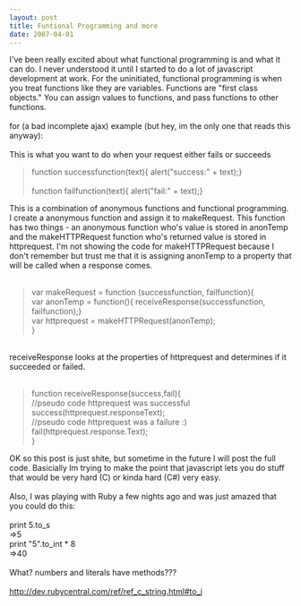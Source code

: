 ```yaml
---
layout: post
title: Funtional Programming and more
date: 2007-04-01
---
```


I've been really excited about what functional programming is and what it can do.  I never understood it until I started to do a lot of javascript development at work.  For the uninitiated, functional programming is when you treat functions like they are variables.  Functions are "first class objects."  You can assign values to functions, and pass functions to other functions.<br /><br />for (a bad incomplete ajax) example (but hey, im the only one that reads this anyway):<br /><br />This is what you want to do when your request either fails or succeeds<br /><blockquote> function successfunction(text){ alert("success:" + text);}<br /><br />function failfunction(text){ alert("fail:" + text);}<br /></blockquote>This is a combination of anonymous functions and functional programming.  I create a anonymous function and assign it to makeRequest.  This function has two things - an anonymous function who's value is stored in anonTemp and the makeHTTPRequest function who's returned value is stored in httprequest.  I'm not showing the code for makeHTTPRequest because I don't remember but trust me that it is assigning anonTemp to a property that will be called when a response comes.<br /><br /><blockquote>var makeRequest = function (successfunction, failfunction){<br />var anonTemp = function(){ receiveResponse(successfunction, failfunction);}<br />var httprequest = makeHTTPRequest(anonTemp);<br />}</blockquote><br />receiveResponse looks at the properties of httprequest and determines if it succeeded or failed.<br /><br /><blockquote>function receiveResponse(success,fail){<br />//pseudo code httprequest was successful<br />success(httprequest.responseText);<br />//pseudo code httprequest was a failure :)<br />fail(httprequest.response.Text);<br />}<br /></blockquote>OK so this post is just shite, but sometime in the future I will post the full code.  Basicially Im trying to make the point that javascript lets you do stuff that would be very hard (C) or kinda hard (C#) very easy. <br /><br />Also, I was playing with Ruby a few nights ago and was just amazed that you could do this:<br /><br />print 5.to_s<br />=>5<br />print "5".to_int * 8<br />=>40<br /><br />What?  numbers and literals have methods???<br /><br />http://dev.rubycentral.com/ref/ref_c_string.html#to_i

